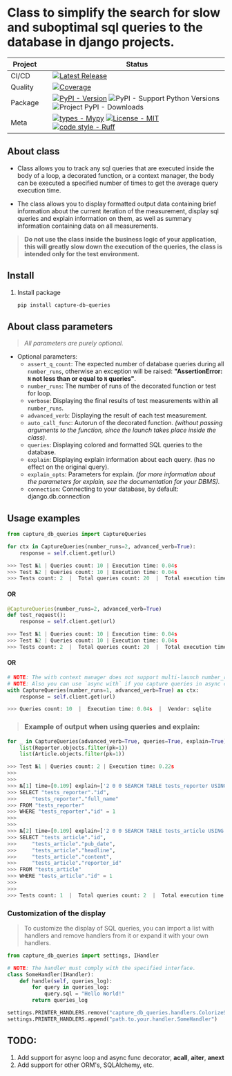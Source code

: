 # Class to simplify the search for slow and suboptimal sql queries to the database in django projects.

<div align="center">

| Project   |     | Status                                                                                                                                                                                                                                                                                                                                                                                                                                                                                                                                                                                                                                                                                                                                                                                                                                                                                                                                                                                                                                                                                                                                                                                                                                                                        |
|-----------|:----|-------------------------------------------------------------------------------------------------------------------------------------------------------------------------------------------------------------------------------------------------------------------------------------------------------------------------------------------------------------------------------------------------------------------------------------------------------------------------------------------------------------------------------------------------------------------------------------------------------------------------------------------------------------------------------------------------------------------------------------------------------------------------------------------------------------------------------------------------------------------------------------------------------------------------------------------------------------------------------------------------------------------------------------------------------------------------------------------------------------------------------------------------------------------------------------------------------------------------------------------------------------------------------|
| CI/CD     |     | [![Latest Release](https://github.com/Friskes/capture-db-queries/actions/workflows/publish-to-pypi.yml/badge.svg)](https://github.com/Friskes/capture-db-queries/actions/workflows/publish-to-pypi.yml)                                                                                                                                                                                                                                                                                                                                                                                                                                                                                                                                                                                                                                                                                                                                             |
| Quality   |     | [![Coverage](https://codecov.io/github/Friskes/capture-db-queries/graph/badge.svg?token=vKez4Pycrc)](https://codecov.io/github/Friskes/capture-db-queries)                                                                                                                                                                                                                                                                                                                               |
| Package   |     | [![PyPI - Version](https://img.shields.io/pypi/v/capture-db-queries?labelColor=202235&color=edb641&logo=python&logoColor=edb641)](https://badge.fury.io/py/capture-db-queries) ![PyPI - Support Python Versions](https://img.shields.io/pypi/pyversions/capture-db-queries?labelColor=202235&color=edb641&logo=python&logoColor=edb641) ![Project PyPI - Downloads](https://img.shields.io/pypi/dm/capture-db-queries?logo=python&label=downloads&labelColor=202235&color=edb641&logoColor=edb641)                                                                                                                                                                                                                                                                                                                                                                                                                                                                                                                                                                                                                                                                                                                                                                                                                                                  |
| Meta      |     | [![types - Mypy](https://img.shields.io/badge/types-Mypy-202235.svg?logo=python&labelColor=202235&color=edb641&logoColor=edb641)](https://github.com/python/mypy) [![License - MIT](https://img.shields.io/badge/license-MIT-202235.svg?logo=python&labelColor=202235&color=edb641&logoColor=edb641)](https://spdx.org/licenses/) [![code style - Ruff](https://img.shields.io/endpoint?url=https://raw.githubusercontent.com/astral-sh/ruff/main/assets/badge/format.json&labelColor=202235)](https://github.com/astral-sh/ruff) |

</div>

## About class
- Class allows you to track any sql queries that are executed inside the body of a loop, a decorated function, or a context manager, the body can be executed a specified number of times to get the average query execution time.

- The class allows you to display formatted output data containing brief information about the current iteration of the measurement, display sql queries and explain information on them, as well as summary information containing data on all measurements.

> **Do not use the class inside the business logic of your application, this will greatly slow down the execution of the queries, the class is intended only for the test environment.**

## Install
1. Install package
    ```bash
    pip install capture-db-queries
    ```

## About class parameters
> *All parameters are purely optional.*

- Optional parameters:
    - `assert_q_count`: The expected number of database queries during all `number_runs`, otherwise an exception will be raised: **"AssertionError: `N` not less than or equal to `N` queries"**.
    - `number_runs`: The number of runs of the decorated function or test for loop.
    - `verbose`: Displaying the final results of test measurements within all `number_runs`.
    - `advanced_verb`: Displaying the result of each test measurement.
    - `auto_call_func`: Autorun of the decorated function. *(without passing arguments to the function, since the launch takes place inside the class)*.
    - `queries`: Displaying colored and formatted SQL queries to the database.
    - `explain`: Displaying explain information about each query. (has no effect on the original query).
    - `explain_opts`: Parameters for explain. *(for more information about the parameters for explain, see the documentation for your DBMS).*
    - `connection`: Connecting to your database, by default: django.db.connection

## Usage examples

```python
from capture_db_queries import CaptureQueries
```

```python
for ctx in CaptureQueries(number_runs=2, advanced_verb=True):
    response = self.client.get(url)

>>> Test №1 | Queries count: 10 | Execution time: 0.04s
>>> Test №2 | Queries count: 10 | Execution time: 0.04s
>>> Tests count: 2  |  Total queries count: 20  |  Total execution time: 0.08s  |  Median time one test is: 0.041s  |  Vendor: sqlite
```

#### OR

```python
@CaptureQueries(number_runs=2, advanced_verb=True)
def test_request():
    response = self.client.get(url)

>>> Test №1 | Queries count: 10 | Execution time: 0.04s
>>> Test №2 | Queries count: 10 | Execution time: 0.04s
>>> Tests count: 2  |  Total queries count: 20  |  Total execution time: 0.08s  |  Median time one test is: 0.041s  |  Vendor: sqlite
```

#### OR

```python
# NOTE: The with context manager does not support multi-launch number_runs > 1
# NOTE: Also you can use `async with` if you capture queries in async context.
with CaptureQueries(number_runs=1, advanced_verb=True) as ctx:
    response = self.client.get(url)

>>> Queries count: 10  |  Execution time: 0.04s  |  Vendor: sqlite
```

> ### Example of output when using queries and explain:

```python
for _ in CaptureQueries(advanced_verb=True, queries=True, explain=True):
    list(Reporter.objects.filter(pk=1))
    list(Article.objects.filter(pk=1))

>>> Test №1 | Queries count: 2 | Execution time: 0.22s
>>>
>>>
>>> №[1] time=[0.109] explain=['2 0 0 SEARCH TABLE tests_reporter USING INTEGER PRIMARY KEY (rowid=?)']
>>> SELECT "tests_reporter"."id",
>>>     "tests_reporter"."full_name"
>>> FROM "tests_reporter"
>>> WHERE "tests_reporter"."id" = 1
>>>
>>>
>>> №[2] time=[0.109] explain=['2 0 0 SEARCH TABLE tests_article USING INTEGER PRIMARY KEY (rowid=?)']
>>> SELECT "tests_article"."id",
>>>     "tests_article"."pub_date",
>>>     "tests_article"."headline",
>>>     "tests_article"."content",
>>>     "tests_article"."reporter_id"
>>> FROM "tests_article"
>>> WHERE "tests_article"."id" = 1
>>>
>>>
>>> Tests count: 1  |  Total queries count: 2  |  Total execution time: 0.22s  |  Median time one test is: 0.109s  |  Vendor: sqlite
```

### Customization of the display
> To customize the display of SQL queries, you can import a list with handlers and remove handlers from it or expand it with your own handlers.

```python
from capture_db_queries import settings, IHandler

# NOTE: The handler must comply with the specified interface.
class SomeHandler(IHandler):
    def handle(self, queries_log):
        for query in queries_log:
            query.sql = "Hello World!"
        return queries_log

settings.PRINTER_HANDLERS.remove("capture_db_queries.handlers.ColorizeSqlHandler")
settings.PRINTER_HANDLERS.append("path.to.your.handler.SomeHandler")
```

## TODO:
1. Add support for async loop and async func decorator, __acall__, __aiter__, __anext__
2. Add support for other ORM's, SQLAlchemy, etc.
